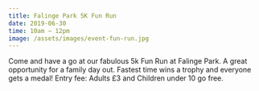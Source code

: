 ```yaml
---
title: Falinge Park 5K Fun Run
date: 2019-06-30
time: 10am – 12pm
image: /assets/images/event-fun-run.jpg
---
```

Come and have a go at our fabulous 5k Fun Run at Falinge Park. A great opportunity for a family day out. Fastest time wins a trophy and everyone gets a medal! Entry fee: Adults £3 and Children under 10 go free.